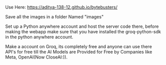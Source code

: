 Use Here:  https://aditya-138-12.github.io/bytebusters/

Save all the images in a folder Named "images"

Set up a Python anywhere account and host the server code there, before making the webapp make sure that you have installed the groq-python-sdk in the python anywhere account.

Make a account on Groq, its completely free and anyone can use there API's for free till the AI Models are Provided for Free by Companies like Meta, OpenAI(Now CloseAI:)).
